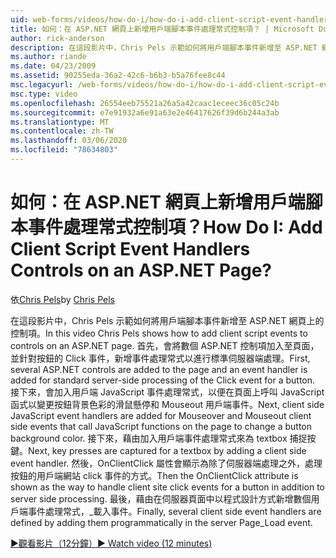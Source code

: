 ```yaml
---
uid: web-forms/videos/how-do-i/how-do-i-add-client-script-event-handlers-controls-on-an-aspnet-page
title: 如何：在 ASP.NET 網頁上新增用戶端腳本事件處理常式控制項？ | Microsoft Docs
author: rick-anderson
description: 在這段影片中，Chris Pels 示範如何將用戶端腳本事件新增至 ASP.NET 網頁上的控制項。 首先，會將數個 ASP.NET 控制項新增至頁面，並加入一個電子 。
ms.author: riande
ms.date: 04/23/2009
ms.assetid: 90255eda-36a2-42c6-b6b3-b5a76fee8c44
msc.legacyurl: /web-forms/videos/how-do-i/how-do-i-add-client-script-event-handlers-controls-on-an-aspnet-page
msc.type: video
ms.openlocfilehash: 26554eeb75521a26a5a42caac1eceec36c05c24b
ms.sourcegitcommit: e7e91932a6e91a63e2e46417626f39d6b244a3ab
ms.translationtype: MT
ms.contentlocale: zh-TW
ms.lasthandoff: 03/06/2020
ms.locfileid: "78634803"
---
```

# <a name="how-do-i-add-client-script-event-handlers-controls-on-an-aspnet-page"></a><span data-ttu-id="72b06-105">如何：在 ASP.NET 網頁上新增用戶端腳本事件處理常式控制項？</span><span class="sxs-lookup"><span data-stu-id="72b06-105">How Do I: Add Client Script Event Handlers Controls on an ASP.NET Page?</span></span>

<span data-ttu-id="72b06-106">依[Chris Pels](https://twitter.com/chrispels)</span><span class="sxs-lookup"><span data-stu-id="72b06-106">by [Chris Pels](https://twitter.com/chrispels)</span></span>

<span data-ttu-id="72b06-107">在這段影片中，Chris Pels 示範如何將用戶端腳本事件新增至 ASP.NET 網頁上的控制項。</span><span class="sxs-lookup"><span data-stu-id="72b06-107">In this video Chris Pels shows how to add client script events to controls on an ASP.NET page.</span></span> <span data-ttu-id="72b06-108">首先，會將數個 ASP.NET 控制項加入至頁面，並針對按鈕的 Click 事件，新增事件處理常式以進行標準伺服器端處理。</span><span class="sxs-lookup"><span data-stu-id="72b06-108">First, several ASP.NET controls are added to the page and an event handler is added for standard server-side processing of the Click event for a button.</span></span> <span data-ttu-id="72b06-109">接下來，會加入用戶端 JavaScript 事件處理常式，以便在頁面上呼叫 JavaScript 函式以變更按鈕背景色彩的滑鼠懸停和 Mouseout 用戶端事件。</span><span class="sxs-lookup"><span data-stu-id="72b06-109">Next, client side JavaScript event handlers are added for Mouseover and Mouseout client side events that call JavaScript functions on the page to change a button background color.</span></span> <span data-ttu-id="72b06-110">接下來，藉由加入用戶端事件處理常式來為 textbox 捕捉按鍵。</span><span class="sxs-lookup"><span data-stu-id="72b06-110">Next, key presses are captured for a textbox by adding a client side event handler.</span></span> <span data-ttu-id="72b06-111">然後，OnClientClick 屬性會顯示為除了伺服器端處理之外，處理按鈕的用戶端網站 click 事件的方式。</span><span class="sxs-lookup"><span data-stu-id="72b06-111">Then the OnClientClick attribute is shown as the way to handle client site click events for a button in addition to server side processing.</span></span> <span data-ttu-id="72b06-112">最後，藉由在伺服器頁面中以程式設計方式新增數個用戶端事件處理常式，\_載入事件。</span><span class="sxs-lookup"><span data-stu-id="72b06-112">Finally, several client side event handlers are defined by adding them programmatically in the server Page\_Load event.</span></span>

[<span data-ttu-id="72b06-113">&#9654;觀看影片（12分鐘）</span><span class="sxs-lookup"><span data-stu-id="72b06-113">&#9654; Watch video (12 minutes)</span></span>](https://channel9.msdn.com/Blogs/ASP-NET-Site-Videos/how-do-i-add-client-script-event-handlers-controls-on-an-aspnet-page)
